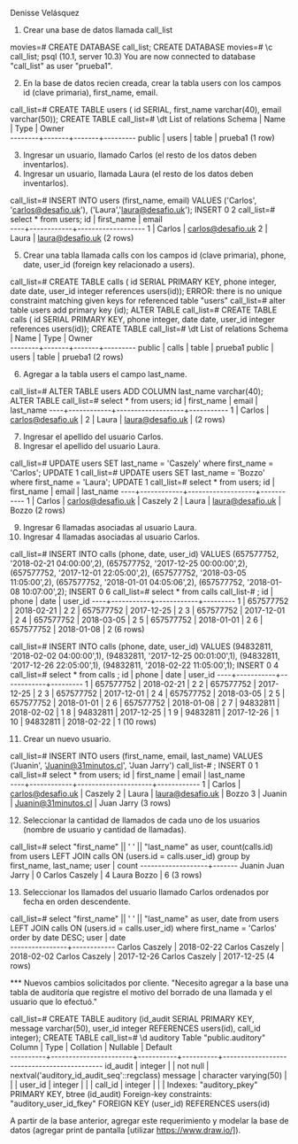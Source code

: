 
Denisse Velásquez

1) Crear una base de datos llamada call_list

movies=# CREATE DATABASE call_list;
CREATE DATABASE
movies=# \c call_list;
psql (10.1, server 10.3)
You are now connected to database "call_list" as user "prueba1".

2) En la base de datos recien creada, crear la tabla users con los campos id (clave primaria), first_name, email.

call_list=# CREATE TABLE users ( id SERIAL, first_name varchar(40), email varchar(50));
CREATE TABLE
call_list=# \dt
        List of relations
 Schema | Name  | Type  |  Owner  
--------+-------+-------+---------
 public | users | table | prueba1
(1 row)


3) Ingresar un usuario, llamado Carlos (el resto de los datos deben inventarlos).
4) Ingresar un usuario, llamada Laura (el resto de los datos deben inventarlos).

call_list=# INSERT INTO users (first_name, email) VALUES ('Carlos', 'carlos@desafio.uk'), ('Laura','laura@desafio.uk');
INSERT 0 2
call_list=# select * from users;
 id | first_name |       email       
----+------------+-------------------
  1 | Carlos     | carlos@desafio.uk
  2 | Laura      | laura@desafio.uk
(2 rows)


5) Crear una tabla llamada calls con los campos id (clave primaria), phone, date, user_id (foreign key relacionado a users).


call_list=# CREATE TABLE calls ( id SERIAL PRIMARY KEY, phone integer, date date, user_id integer references users(id));
ERROR:  there is no unique constraint matching given keys for referenced table "users"
call_list=# alter table users add primary key (id);
ALTER TABLE
call_list=# CREATE TABLE calls ( id SERIAL PRIMARY KEY, phone integer, date date, user_id integer references users(id));
CREATE TABLE
call_list=# \dt
        List of relations
 Schema | Name  | Type  |  Owner  
--------+-------+-------+---------
 public | calls | table | prueba1
 public | users | table | prueba1
(2 rows)



6) Agregar a la tabla users el campo last_name.

call_list=# ALTER TABLE users ADD COLUMN last_name varchar(40);
ALTER TABLE
call_list=# select * from users;
 id | first_name |       email       | last_name 
----+------------+-------------------+-----------
  1 | Carlos     | carlos@desafio.uk | 
  2 | Laura      | laura@desafio.uk  | 
(2 rows)


7) Ingresar el apellido del usuario Carlos.
8) Ingresar el apellido del usuario Laura.

call_list=# UPDATE users SET last_name = 'Caszely' where first_name = 'Carlos';
UPDATE 1
call_list=# UPDATE users SET last_name = 'Bozzo' where first_name = 'Laura';
UPDATE 1
call_list=# select * from users;
 id | first_name |       email       | last_name 
----+------------+-------------------+-----------
  1 | Carlos     | carlos@desafio.uk | Caszely
  2 | Laura      | laura@desafio.uk  | Bozzo
(2 rows)



9) Ingresar 6 llamadas asociadas al usuario Laura.
10) Ingresar 4 llamadas asociadas al usuario Carlos.


call_list=# INSERT INTO calls (phone, date, user_id) VALUES (657577752, '2018-02-21 04:00:00',2), (657577752, '2017-12-25 00:00:00',2), (657577752, '2017-12-01 22:05:00',2), (657577752, '2018-03-05 11:05:00',2), (657577752, '2018-01-01 04:05:06',2), (657577752, '2018-01-08 10:07:00',2);
INSERT 0 6
call_list=# select * from calls
call_list-# ;
 id |   phone   |    date    | user_id 
----+-----------+------------+---------
  1 | 657577752 | 2018-02-21 |       2
  2 | 657577752 | 2017-12-25 |       2
  3 | 657577752 | 2017-12-01 |       2
  4 | 657577752 | 2018-03-05 |       2
  5 | 657577752 | 2018-01-01 |       2
  6 | 657577752 | 2018-01-08 |       2
(6 rows)

call_list=# INSERT INTO calls (phone, date, user_id) VALUES (94832811, '2018-02-02 04:00:00',1), (94832811, '2017-12-25 00:01:00',1), (94832811, '2017-12-26 22:05:00',1), (94832811, '2018-02-22 11:05:00',1);
INSERT 0 4
call_list=# select * from calls                                                                                             ;
 id |   phone   |    date    | user_id 
----+-----------+------------+---------
  1 | 657577752 | 2018-02-21 |       2
  2 | 657577752 | 2017-12-25 |       2
  3 | 657577752 | 2017-12-01 |       2
  4 | 657577752 | 2018-03-05 |       2
  5 | 657577752 | 2018-01-01 |       2
  6 | 657577752 | 2018-01-08 |       2
  7 |  94832811 | 2018-02-02 |       1
  8 |  94832811 | 2017-12-25 |       1
  9 |  94832811 | 2017-12-26 |       1
 10 |  94832811 | 2018-02-22 |       1
(10 rows)


11) Crear un nuevo usuario.

call_list=# INSERT INTO users (first_name, email, last_name) VALUES ('Juanin', 'Juanin@31minutos.cl', 'Juan Jarry')
call_list-# ;
INSERT 0 1
call_list=# select * from users;
 id | first_name |        email        | last_name  
----+------------+---------------------+------------
  1 | Carlos     | carlos@desafio.uk   | Caszely
  2 | Laura      | laura@desafio.uk    | Bozzo
  3 | Juanin     | Juanin@31minutos.cl | Juan Jarry
(3 rows)



12) Seleccionar la cantidad de llamados de cada uno de los usuarios (nombre de usuario y cantidad de llamadas).

call_list=# select "first_name" || ' ' || "last_name" as user, count(calls.id) from users LEFT JOIN calls ON (users.id = calls.user_id) group by first_name, last_name;
       user        | count 
-------------------+-------
 Juanin Juan Jarry |     0
 Carlos Caszely    |     4
 Laura Bozzo       |     6
(3 rows)


13) Seleccionar los llamados del usuario llamado Carlos ordenados por fecha en orden descendente.

call_list=# select "first_name" || ' ' || "last_name" as user, date from users LEFT JOIN calls ON (users.id = calls.user_id) where first_name = 'Carlos' order by date DESC;
      user      |    date    
----------------+------------
 Carlos Caszely | 2018-02-22
 Carlos Caszely | 2018-02-02
 Carlos Caszely | 2017-12-26
 Carlos Caszely | 2017-12-25
(4 rows)


*** Nuevos cambios solicitados por cliente.
"Necesito agregar a la base una tabla de auditoría que registre el motivo del borrado de una llamada y el usuario que lo efectuó."


call_list=# CREATE TABLE auditory (id_audit SERIAL PRIMARY KEY, message varchar(50), user_id integer REFERENCES users(id), call_id integer);
CREATE TABLE
call_list=# \d auditory
                                       Table "public.auditory"
  Column  |         Type          | Collation | Nullable |                  Default                   
----------+-----------------------+-----------+----------+--------------------------------------------
 id_audit | integer               |           | not null | nextval('auditory_id_audit_seq'::regclass)
 message  | character varying(50) |           |          | 
 user_id  | integer               |           |          | 
 call_id  | integer               |           |          | 
Indexes:
    "auditory_pkey" PRIMARY KEY, btree (id_audit)
Foreign-key constraints:
    "auditory_user_id_fkey" FOREIGN KEY (user_id) REFERENCES users(id)



A partir de la base anterior, agregar este requerimiento y modelar la base de datos (agregar print de pantalla [utilizar https://www.draw.io/]).